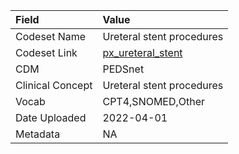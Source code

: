 |Field            |Value                     |
|:----------------|:-------------------------|
|Codeset Name     |Ureteral stent procedures |
|Codeset Link     |[px_ureteral_stent](https://github.com/PEDSnet/Variable-Dictionary/blob/main/procedures/px_ureteral_stent.csv)|
|CDM              |PEDSnet                   |
|Clinical Concept |Ureteral stent procedures |
|Vocab            |CPT4,SNOMED,Other         |
|Date Uploaded    |2022-04-01                |
|Metadata         |NA                        |
